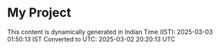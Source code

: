 # My Project

This content is dynamically generated in Indian Time (IST): 2025-03-03 01:50:13 IST
Converted to UTC: 2025-03-02 20:20:13 UTC
